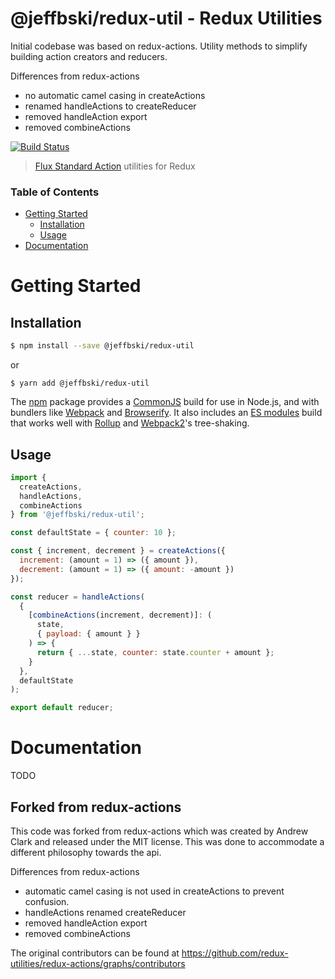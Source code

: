 # @jeffbski/redux-util - Redux Utilities

Initial codebase was based on redux-actions. Utility methods to simplify building action creators and reducers.

Differences from redux-actions

- no automatic camel casing in createActions
- renamed handleActions to createReducer
- removed handleAction export
- removed combineActions

[![Build Status](https://travis-ci.org/jeffbski/redux-util.svg?branch=master)](https://travis-ci.org/jeffbski/redux-util)

> [Flux Standard Action](https://github.com/acdlite/flux-standard-action) utilities for Redux

### Table of Contents

- [Getting Started](#getting-started)
  - [Installation](#installation)
  - [Usage](#usage)
- [Documentation](#documentation)

# Getting Started

## Installation

```bash
$ npm install --save @jeffbski/redux-util
```

or

```
$ yarn add @jeffbski/redux-util
```

The [npm](https://www.npmjs.com) package provides a [CommonJS](http://webpack.github.io/docs/commonjs.html) build for use in Node.js, and with bundlers like [Webpack](http://webpack.github.io/) and [Browserify](http://browserify.org/). It also includes an [ES modules](http://jsmodules.io/) build that works well with [Rollup](http://rollupjs.org/) and [Webpack2](https://webpack.js.org)'s tree-shaking.

## Usage

```js
import {
  createActions,
  handleActions,
  combineActions
} from '@jeffbski/redux-util';

const defaultState = { counter: 10 };

const { increment, decrement } = createActions({
  increment: (amount = 1) => ({ amount }),
  decrement: (amount = 1) => ({ amount: -amount })
});

const reducer = handleActions(
  {
    [combineActions(increment, decrement)]: (
      state,
      { payload: { amount } }
    ) => {
      return { ...state, counter: state.counter + amount };
    }
  },
  defaultState
);

export default reducer;
```

# Documentation

TODO

## Forked from redux-actions

This code was forked from redux-actions which was created by Andrew Clark and released under the MIT license. This was done to accommodate a different philosophy towards the api.

Differences from redux-actions

- automatic camel casing is not used in createActions to prevent confusion.
- handleActions renamed createReducer
- removed handleAction export
- removed combineActions

The original contributors can be found at https://github.com/redux-utilities/redux-actions/graphs/contributors
